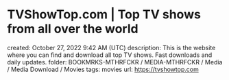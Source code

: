 # TVShowTop.com | Top TV shows from all over the world

created: October 27, 2022 9:42 AM (UTC)
description: This is the website where you can find and download all top TV shows. Fast downloads and daily updates.
folder: BOOKMRKS-MTHRFCKR / MEDIA-MTHRFCKR / Media / Media Download / Movies
tags: movies
url: https://tvshowtop.com
